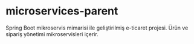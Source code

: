 # microservices-parent
Spring Boot mikroservis mimarisi ile geliştirilmiş e-ticaret projesi. Ürün ve sipariş yönetimi mikroservisleri içerir.
